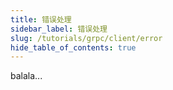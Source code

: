 ```yaml
---
title: 错误处理 
sidebar_label: 错误处理
slug: /tutorials/grpc/client/error
hide_table_of_contents: true
---
```

balala...